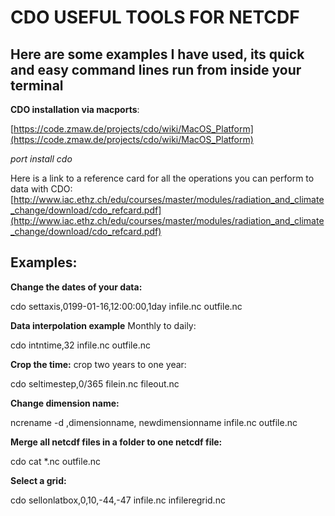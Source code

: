 CDO USEFUL TOOLS FOR NETCDF
================================
Here are some examples I have used, its quick and easy command lines run from inside your terminal
---------------------------------------------------------------------
**CDO installation via macports**: 

[https://code.zmaw.de/projects/cdo/wiki/MacOS_Platform](https://code.zmaw.de/projects/cdo/wiki/MacOS_Platform)


   *port install cdo*

Here is a link to a reference card for all the operations you can perform to data with CDO:
[http://www.iac.ethz.ch/edu/courses/master/modules/radiation_and_climate_change/download/cdo_refcard.pdf](http://www.iac.ethz.ch/edu/courses/master/modules/radiation_and_climate_change/download/cdo_refcard.pdf)


Examples:
----------------

**Change the dates of your data:**  

  cdo settaxis,0199-01-16,12:00:00,1day infile.nc outfile.nc  </br>
  
**Data interpolation example**  Monthly to daily: </br>
   
  cdo intntime,32 infile.nc outfile.nc </br>

**Crop the time:** crop two years to one year: </br>

  cdo seltimestep,0/365 filein.nc fileout.nc  </br >

**Change dimension name:**  </br > 
  
  ncrename -d ,dimensionname, newdimensionname infile.nc outfile.nc </br>

**Merge all netcdf files in a folder to one netcdf file:**  </br >

  cdo cat *.nc outfile.nc </br >

**Select a grid:** </br >

  cdo sellonlatbox,0,10,-44,-47 infile.nc infileregrid.nc  </br >

